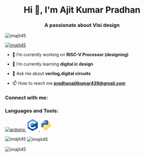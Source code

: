 <h1 align="center">Hi 👋, I'm Ajit Kumar Pradhan</h1>
<h3 align="center">A passionate about Vlsi design</h3>

<p align="left"> <img src="https://komarev.com/ghpvc/?username=imajit45&label=Profile%20views&color=0e75b6&style=flat" alt="imajit45" /> </p>

<p align="left"> <a href="https://github.com/ryo-ma/github-profile-trophy"><img src="https://github-profile-trophy.vercel.app/?username=imajit45" alt="imajit45" /></a> </p>

- 🔭 I’m currently working on **RISC-V Processor (designing)**

- 🌱 I’m currently learning **digital ic design**

- 💬 Ask me about **verilog,digital circuits**

- 📫 How to reach me **pradhanajitkumar439@gmail.com**

<h3 align="left">Connect with me:</h3>
<p align="left">
</p>

<h3 align="left">Languages and Tools:</h3>
<p align="left"> <a href="https://www.arduino.cc/" target="_blank" rel="noreferrer"> <img src="https://cdn.worldvectorlogo.com/logos/arduino-1.svg" alt="arduino" width="40" height="40"/> </a> <a href="https://www.cprogramming.com/" target="_blank" rel="noreferrer"> <img src="https://raw.githubusercontent.com/devicons/devicon/master/icons/c/c-original.svg" alt="c" width="40" height="40"/> </a> <a href="https://www.python.org" target="_blank" rel="noreferrer"> <img src="https://raw.githubusercontent.com/devicons/devicon/master/icons/python/python-original.svg" alt="python" width="40" height="40"/> </a> </p>

<p><img align="left" src="https://github-readme-stats.vercel.app/api/top-langs?username=imajit45&show_icons=true&locale=en&layout=compact" alt="imajit45" /></p>

<p>&nbsp;<img align="center" src="https://github-readme-stats.vercel.app/api?username=imajit45&show_icons=true&locale=en" alt="imajit45" /></p>

<p><img align="center" src="https://github-readme-streak-stats.herokuapp.com/?user=imajit45&" alt="imajit45" /></p>
